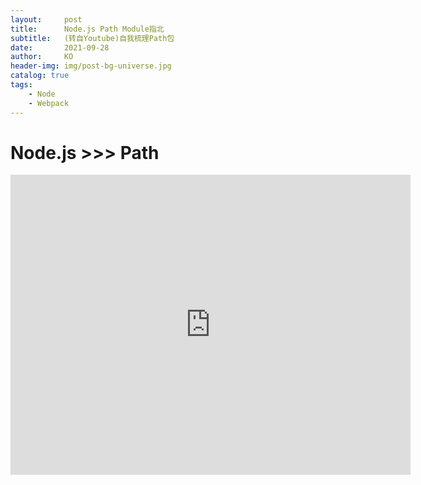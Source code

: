 ```yaml
---
layout:     post
title:      Node.js Path Module指北
subtitle:   (转自Youtube)自我梳理Path包
date:       2021-09-28
author:     KO
header-img: img/post-bg-universe.jpg
catalog: true
tags:
    - Node
    - Webpack
---
```


# Node.js >>> Path

<iframe
    width="640"
    height="480"
    src="https://www.youtube.com/LVDy9x4Ff2Y"
    frameborder="0"
    allow="autoplay; encrypted-media"
    allowfullscreen
>
</iframe>



